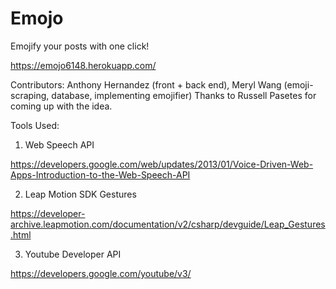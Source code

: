 # Emojo


Emojify your posts with one click!


https://emojo6148.herokuapp.com/ 


Contributors: Anthony Hernandez (front + back end), Meryl Wang (emoji-scraping, database, implementing emojifier)
Thanks to Russell Pasetes for coming up with the idea. 


Tools Used: 

1. Web Speech API

  https://developers.google.com/web/updates/2013/01/Voice-Driven-Web-Apps-Introduction-to-the-Web-Speech-API

2. Leap Motion SDK Gestures

  https://developer-archive.leapmotion.com/documentation/v2/csharp/devguide/Leap_Gestures.html

3. Youtube Developer API

  https://developers.google.com/youtube/v3/
